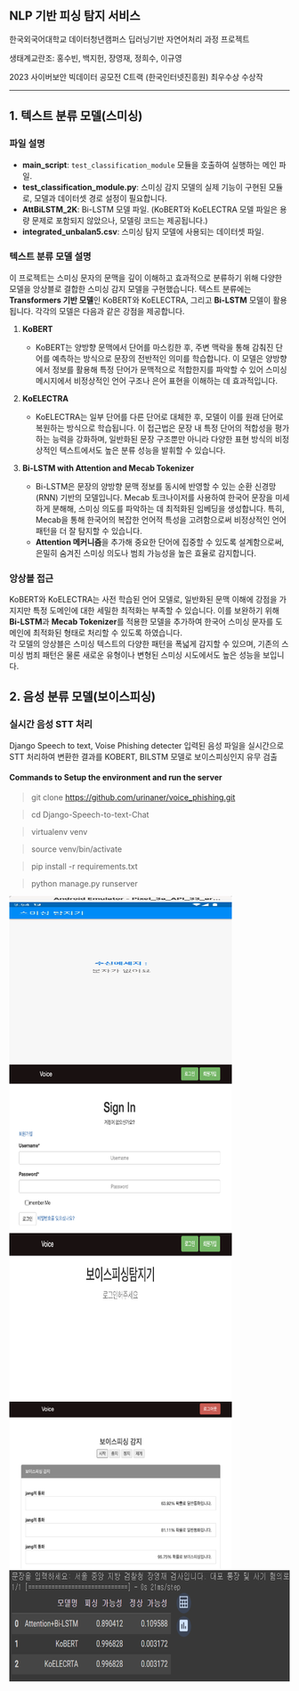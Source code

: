 ## NLP 기반 피싱 탐지 서비스
한국외국어대학교 데이터청년캠퍼스 딥러닝기반 자연어처리 과정 프로젝트

생태계교란조: 홍수빈, 백지헌, 장영재, 정희수, 이규영

2023 사이버보안 빅데이터 공모전 C트랙 (한국인터넷진흥원) 최우수상 수상작

---

## 1. 텍스트 분류 모델(스미싱)
### 파일 설명
- **main_script**: `test_classification_module` 모듈을 호출하여 실행하는 메인 파일.
- **test_classification_module.py**: 스미싱 감지 모델의 실제 기능이 구현된 모듈로, 모델과 데이터셋 경로 설정이 필요합니다.
- **AttBiLSTM_2K**: Bi-LSTM 모델 파일. (KoBERT와 KoELECTRA 모델 파일은 용량 문제로 포함되지 않았으나, 모델링 코드는 제공됩니다.)
- **integrated_unbalan5.csv**: 스미싱 탐지 모델에 사용되는 데이터셋 파일.

### 텍스트 분류 모델 설명
이 프로젝트는 스미싱 문자의 문맥을 깊이 이해하고 효과적으로 분류하기 위해 다양한 모델을 앙상블로 결합한 스미싱 감지 모델을 구현했습니다. 텍스트 분류에는 **Transformers 기반 모델**인 KoBERT와 KoELECTRA, 그리고 **Bi-LSTM** 모델이 활용됩니다. 각각의 모델은 다음과 같은 강점을 제공합니다.

1. **KoBERT**  
   - KoBERT는 양방향 문맥에서 단어를 마스킹한 후, 주변 맥락을 통해 감춰진 단어를 예측하는 방식으로 문장의 전반적인 의미를 학습합니다. 이 모델은 양방향에서 정보를 활용해 특정 단어가 문맥적으로 적합한지를 파악할 수 있어 스미싱 메시지에서 비정상적인 언어 구조나 은어 표현을 이해하는 데 효과적입니다.

2. **KoELECTRA**  
   - KoELECTRA는 일부 단어를 다른 단어로 대체한 후, 모델이 이를 원래 단어로 복원하는 방식으로 학습됩니다. 이 접근법은 문장 내 특정 단어의 적합성을 평가하는 능력을 강화하며, 일반화된 문장 구조뿐만 아니라 다양한 표현 방식의 비정상적인 텍스트에서도 높은 분류 성능을 발휘할 수 있습니다.

3. **Bi-LSTM with Attention and Mecab Tokenizer**  
   - Bi-LSTM은 문장의 양방향 문맥 정보를 동시에 반영할 수 있는 순환 신경망(RNN) 기반의 모델입니다. Mecab 토크나이저를 사용하여 한국어 문장을 미세하게 분해해, 스미싱 의도를 파악하는 데 최적화된 임베딩을 생성합니다. 특히, Mecab을 통해 한국어의 복잡한 언어적 특성을 고려함으로써 비정상적인 언어 패턴을 더 잘 탐지할 수 있습니다.
   - **Attention 메커니즘**을 추가해 중요한 단어에 집중할 수 있도록 설계함으로써, 은밀히 숨겨진 스미싱 의도나 범죄 가능성을 높은 효율로 감지합니다.

### 앙상블 접근
KoBERT와 KoELECTRA는 사전 학습된 언어 모델로, 일반화된 문맥 이해에 강점을 가지지만 특정 도메인에 대한 세밀한 최적화는 부족할 수 있습니다. 이를 보완하기 위해 **Bi-LSTM**과 **Mecab Tokenizer**를 적용한 모델을 추가하여 한국어 스미싱 문자를 도메인에 최적화된 형태로 처리할 수 있도록 하였습니다.  
각 모델의 앙상블은 스미싱 텍스트의 다양한 패턴을 폭넓게 감지할 수 있으며, 기존의 스미싱 범죄 패턴은 물론 새로운 유형이나 변형된 스미싱 시도에서도 높은 성능을 보입니다.

## 2. 음성 분류 모델(보이스피싱)
### 실시간 음성 STT 처리
Django Speech to text, Voise Phishing detecter
입력된 음성 파일을 실시간으로 STT 처리하여 변환한 결과를 KOBERT, BILSTM 모델로 보이스피싱인지 유무 검출

#### Commands to Setup the environment and run the server

> git clone https://github.com/urinaner/voice_phishing.git

> cd Django-Speech-to-text-Chat

> virtualenv venv

> source venv/bin/activate

> pip install -r requirements.txt

> python manage.py runserver

<img src="README_img/4.gif" width="400" height="300"/>

<img src="README_img/1.png" width="400" height="300"/>
<br/>
<img src="README_img/2.png" width="400" height="300"/>
<br/>
<img src="README_img/3.png" width="400" height="300"/>


<img src="Phishing Detection/trinity.png" width="700" height="200"/>
